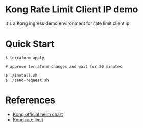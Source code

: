 # Kong Rate Limit Client IP demo

It's a Kong ingress demo environment for rate limit client ip.

# Quick Start

```
$ terraform apply

# approve terraform changes and wait for 20 minutes

$ ./install.sh
$ ./send-request.sh
```

# References

* [Kong official helm chart](https://github.com/Kong/charts)
* [Kong rate limit](https://docs.konghq.com/hub/kong-inc/rate-limiting/)
